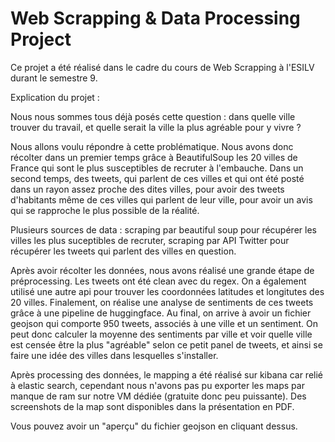 # Web Scrapping & Data Processing Project

Ce projet a été réalisé dans le cadre du cours de Web Scrapping à l'ESILV durant le semestre 9.

Explication du projet :

Nous nous sommes tous déjà posés cette question : dans quelle ville trouver du travail, et quelle serait la ville la plus agréable pour y vivre ? 

Nous allons voulu répondre à cette problématique. Nous avons donc récolter dans un premier temps grâce à BeautifulSoup les 20 villes de France qui sont le plus susceptibles de recruter à l'embauche. Dans un second temps, des tweets, qui parlent de ces villes et qui ont été posté dans un rayon assez proche des dites villes, pour avoir des tweets d'habitants même de ces villes qui parlent de leur ville, pour avoir un avis qui se rapproche le plus possible de la réalité. 

Plusieurs sources de data :
scraping par beautiful soup pour récupérer les villes les plus suceptibles de recruter,
scraping par API Twitter pour récupérer les tweets qui parlent des villes en question.

Après avoir récolter les données, nous avons réalisé une grande étape de préprocessing. Les tweets ont été clean avec du regex. On a également utilisé une autre api pour trouver les coordonnées latitudes et longitutes des 20 villes. Finalement, on réalise une analyse de sentiments de ces tweets grâce à une pipeline de huggingface.
Au final, on arrive à avoir un fichier geojson qui comporte 950 tweets, associés à une ville et un sentiment. 
On peut donc calculer la moyenne des sentiments par ville et voir quelle ville est censée être la plus "agréable" selon ce petit panel de tweets, et ainsi se faire une idée des villes dans lesquelles s'installer.

Après processing des données, le mapping a été réalisé sur kibana car relié à elastic search,
cependant nous n'avons pas pu exporter les maps par manque de ram sur notre VM dédiée (gratuite
donc peu puissante). Des screenshots de la map sont disponibles dans la présentation en PDF.

Vous pouvez avoir un "aperçu" du fichier geojson en cliquant dessus. 

